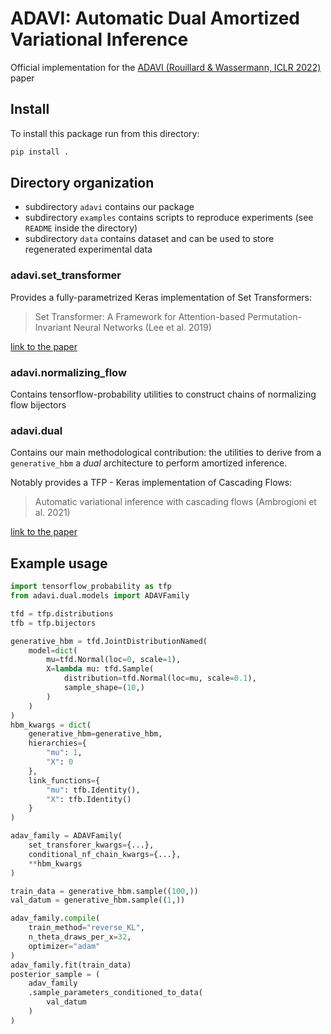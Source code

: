 # ADAVI: Automatic Dual Amortized Variational Inference

Official implementation for the [ADAVI (Rouillard & Wassermann, ICLR 2022)](https://arxiv.org/abs/2106.12248) paper

## Install
To install this package run from this directory:
```bash
pip install .
``` 

## Directory organization
* subdirectory `adavi` contains our package
* subdirectory `examples` contains scripts to reproduce experiments (see `README` inside the directory)
* subdirectory `data` contains dataset and can be used to store regenerated experimental data

### adavi.set_transformer

Provides a fully-parametrized Keras implementation of Set Transformers:
> Set Transformer: A Framework for Attention-based Permutation-Invariant Neural Networks (Lee et al. 2019)

[link to the paper](http://proceedings.mlr.press/v97/lee19d.html)


### adavi.normalizing_flow

Contains tensorflow-probability utilities to construct chains of normalizing flow bijectors

### adavi.dual

Contains our main methodological contribution: the utilities to derive from a `generative_hbm` a _dual_ architecture to perform amortized inference.

Notably provides a TFP - Keras implementation of Cascading Flows:
> Automatic variational inference with cascading flows (Ambrogioni et al. 2021)

[link to the paper](https://arxiv.org/abs/2102.04801)

## Example usage
```python
import tensorflow_probability as tfp
from adavi.dual.models import ADAVFamily

tfd = tfp.distributions
tfb = tfp.bijectors

generative_hbm = tfd.JointDistributionNamed(
    model=dict(
        mu=tfd.Normal(loc=0, scale=1),
        X=lambda mu: tfd.Sample(
            distribution=tfd.Normal(loc=mu, scale=0.1),
            sample_shape=(10,)
        )
    )
)
hbm_kwargs = dict(
    generative_hbm=generative_hbm,
    hierarchies={
        "mu": 1,
        "X": 0
    },
    link_functions={
        "mu": tfb.Identity(),
        "X": tfb.Identity()
    }
)

adav_family = ADAVFamily(
    set_transforer_kwargs={...},
    conditional_nf_chain_kwargs={...},
    **hbm_kwargs
)

train_data = generative_hbm.sample((100,))
val_datum = generative_hbm.sample((1,))

adav_family.compile(
    train_method="reverse_KL",
    n_theta_draws_per_x=32,
    optimizer="adam"
)
adav_family.fit(train_data)
posterior_sample = (
    adav_family
    .sample_parameters_conditioned_to_data(
        val_datum
    )
)
```